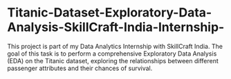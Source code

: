 # Titanic-Dataset-Exploratory-Data-Analysis-SkillCraft-India-Internship-
This project is part of my Data Analytics Internship with SkillCraft India. The goal of this task is to perform a comprehensive Exploratory Data Analysis (EDA) on the Titanic dataset, exploring the relationships between different passenger attributes and their chances of survival.
